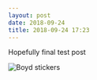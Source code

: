 ```yaml
---
layout: post
date: 2018-09-24
title: 2018-09-24 17:23
---
```

Hopefully final test post

![Boyd stickers](https://www.gr36.com/img/2018-09-24/boyd-stickers.jpeg)
